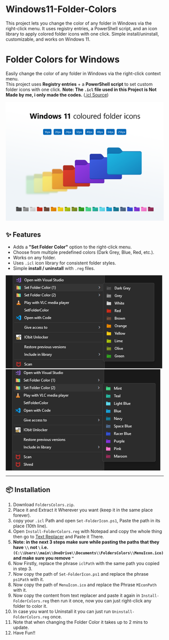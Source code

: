 # Windows11-Folder-Colors
This project lets you change the color of any folder in Windows via the right-click menu. It uses registry entries, a PowerShell script, and an icon library to apply colored folder icons with one click. Simple install/uninstall, customizable, and works on Windows 11.

# Folder Colors for Windows
Easily change the color of any folder in Windows via the right-click context menu.  
This project uses **Registry entries** + a **PowerShell script** to set custom folder icons with one click.
**Note: The `.icl` file used in this Project is Not Made by me, i only made the codes.**
([.icl Source](https://www.deviantart.com/abs96/art/Windows-11-coloured-folder-icons-896431403))

![Showcase](Showcase.png)

## ✨ Features
- Adds a **"Set Folder Color"** option to the right-click menu.
- Choose from multiple predefined colors (Dark Grey, Blue, Red, etc.).
- Works on any folder.
- Uses `.icl` icon library for consistent folder styles.
- Simple **install / uninstall** with `.reg` files.

![Colors](FolderColors1.png)
![Colors](FolderColors2.png)

---

## 📦 Installation

1. Download `FoldersColors.zip`.
2. Place it and Extract it Wherever you want (keep it in the same place forever).
3. copy your `.icl` Path and open `Set-FolderIcon.ps1`, Paste the path in its place (10th line).
4. Open `Install-FolderColors.reg` with Notepad and copy the whole thing then go to [Text Replacer](https://www.browserling.com/tools/text-replace) and Paste it There.
5. **Note: in the next 3 steps make sure while pasting the paths that they have `\\` not `\` i.e. `(C:\\Users\\main\\OneDrive\\Documents\\FoldersColors\\MenuIcon.ico)` and make sure you remove `"`**
6. Now Firstly, replace the phrase `iclPath` with the same path you copied in step 3. 
7. Now copy the path of `Set-FolderIcon.ps1` and replace the phrase `ps1Path` with it. 
8. Now copy the path of `MenuIcon.ico` and replace the Phrase `MIconPath` with it. 
9. Now copy the content from text replacer and paste it again in `Install-FolderColors.reg` then run it once, now you can just right-click any folder to color it.
10. In case you want to Uninstall it you can just run `Uninstall-FolderColors.reg` once.
11. Note that when changing the Folder Color it takes up to 2 mins to update.
12. Have Fun!!
